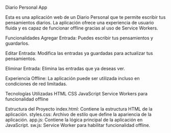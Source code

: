 Diario Personal App

Esta es una aplicación web de un Diario Personal que te permite escribir tus pensamientos diarios. 
La aplicación ofrece una experiencia de usuario fluida y es capaz de funcionar offline gracias al uso de Service Workers.

Funcionalidades
Agregar Entrada: Puedes escribir tus pensamientos y guardarlos.

Editar Entrada: Modifica las entradas ya guardadas para actualizar tus pensamientos.

Eliminar Entrada: Elimina las entradas que ya deseas ver.

Experiencia Offline: La aplicación puede ser utilizada incluso en condiciones de red limitadas.


Tecnologías Utilizadas
HTML
CSS
JavaScript 
Service Workers para funcionalidad offline

Estructura del Proyecto
index.html: Contiene la estructura HTML de la aplicación.
styles.css: Archivo de estilo que define la apariencia de la aplicación.
app.js: Contiene la lógica principal de la aplicación en JavaScript.
sw.js: Service Worker para habilitar funcionalidad offline.


